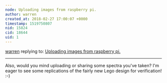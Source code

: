```yaml
---
node: Uploading images from raspberry pi.
author: warren
created_at: 2018-02-27 17:00:07 +0000
timestamp: 1519750807
nid: 15824
cid: 18644
uid: 1
---
```




[warren](../profile/warren) replying to: [Uploading images from raspberry pi.](../notes/cedarlodge/02-27-2018/uploading-images-from-raspberry-pi)

----
Also, would you mind uploading or sharing some spectra you've taken? I'm eager to see some replications of the fairly new Lego design for verification! :-)